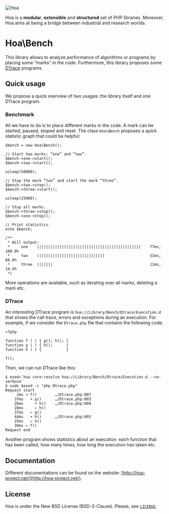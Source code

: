 ![Hoa](http://static.hoa-project.net/Image/Hoa_small.png)

Hoa is a **modular**, **extensible** and **structured** set of PHP libraries.
Moreover, Hoa aims at being a bridge between industrial and research worlds.

# Hoa\Bench

This library allows to analyze performance of algorithms or programs by placing
some “marks” in the code. Furthermore, this library proposes some
[DTrace](http://opensolaris.org/os/community/dtrace/) programs.

## Quick usage

We propose a quick overview of two usages: the library itself and one DTrace
program.

### Benchmark

All we have to do is to place different marks in the code. A mark can be
started, paused, stoped and reset. The class `Hoa\Bench` proposes a quick
statistic graph that could be helpful:

    $bench = new Hoa\Bench();

    // Start two marks: “one” and “two”.
    $bench->one->start();
    $bench->two->start();

    usleep(50000);

    // Stop the mark “two” and start the mark “three”.
    $bench->two->stop();
    $bench->three->start();

    usleep(25000);

    // Stop all marks.
    $bench->three->stop();
    $bench->one->stop();

    // Print statistics.
    echo $bench;

    /**
     * Will output:
     *     one    ||||||||||||||||||||||||||||||||||||||||||||||    77ms, 100.0%
     *     two    ||||||||||||||||||||||||||||||                    51ms,  66.0%
     *     three  |||||||                                           11ms,  14.4%
     */

More operations are available, such as iterating over all marks, deleting a mark
etc.

### DTrace

An interesting DTrace program is `hoa://Library/Bench/Dtrace/Execution.d` that
shows the call trace, errors and exceptions during an execution. For example, if
we consider the `Dtrace.php` file that contains the following code:

    <?php

    function f ( ) { g(); h(); }
    function g ( ) { h();      }
    function h ( ) {           }
    
    f();

Then, we can run DTrace like this:

    $ exed=`hoa core:resolve hoa://Library/Bench/Dtrace/Execution.d --no-verbose`
    $ sudo $exed -c "php Dtrace.php"
    Request start
         2ms ➜ f()        …/Dtrace.php:007
        37ms   ➜ g()      …/Dtrace.php:003
        26ms     ➜ h()    …/Dtrace.php:004
        28ms     ← h()
        37ms   ← g()
        44ms   ➜ h()      …/Dtrace.php:003
        25ms   ← h()
        30ms ← f()
    Request end

Another program shows statistics about an execution: each function that has been
called, how many times, how long the execution has taken etc.

## Documentation

Different documentations can be found on the website:
[http://hoa-project.net/](http://hoa-project.net/).

## License

Hoa is under the New BSD License (BSD-3-Clause). Please, see
[`LICENSE`](http://hoa-project.net/LICENSE).

